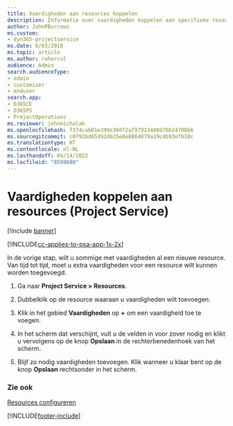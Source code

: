 ```yaml
---
title: Vaardigheden aan resources koppelen
description: Informatie over vaardigheden koppelen aan specifieke resources in Project Service
author: JohnPBurrows
ms.custom:
- dyn365-projectservice
ms.date: 8/03/2018
ms.topic: article
ms.author: ruhercul
audience: Admin
search.audienceType:
- admin
- customizer
- enduser
search.app:
- D365CE
- D365PS
- ProjectOperations
ms.reviewer: johnmichalak
ms.openlocfilehash: f374cab01e399e360f2af97913440470b24708b6
ms.sourcegitcommit: c0792bd65d92db25e0e8864879a19c4b93efb10c
ms.translationtype: HT
ms.contentlocale: nl-NL
ms.lasthandoff: 04/14/2022
ms.locfileid: "8599080"
---
```

# <a name="associate-skills-with-resources-project-service"></a>Vaardigheden koppelen aan resources (Project Service)

[!include [banner](../includes/psa-now-project-operations.md)]

[!INCLUDE[cc-applies-to-psa-app-1x-2x](../includes/cc-applies-to-psa-app-1x-2x.md)]

In de vorige stap, wilt u sommige met vaardigheden al een nieuwe resource. Van tijd tot tijd, moet u extra vaardigheden voor een resource wilt kunnen worden toegevoegd.  
  
1.  Ga naar **Project Service > Resources**.  
  
2.  Dubbelklik op de resource waaraan u vaardigheden wilt toevoegen.  
  
3.  Klik in het gebied **Vaardigheden** op **+** om een vaardigheid toe te voegen.  
  
4.  In het scherm dat verschijnt, vult u de velden in voor zover nodig en klikt u vervolgens op de knop **Opslaan** in de rechterbenedenhoek van het scherm.  
  
5.  Blijf zo nodig vaardigheden toevoegen. Klik wanneer u klaar bent op de knop **Opslaan** rechtsonder in het scherm.  
  
### <a name="see-also"></a>Zie ook  
 [Resources configureren](../psa/set-up-resources.md)


[!INCLUDE[footer-include](../includes/footer-banner.md)]
